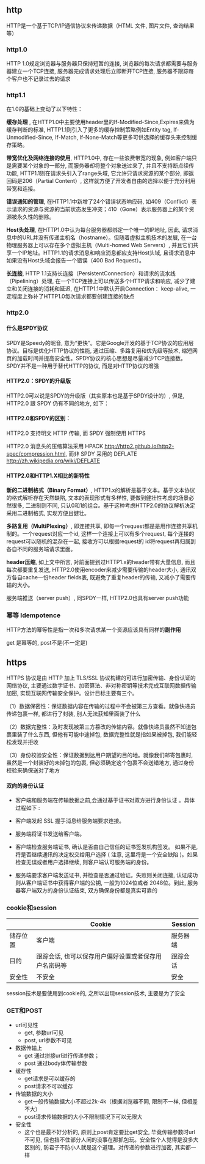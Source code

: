 
## http

HTTP是一个基于TCP/IP通信协议来传递数据（HTML 文件, 图片文件, 查询结果等）


### http1.0

HTTP 1.0规定浏览器与服务器只保持短暂的连接, 浏览器的每次请求都需要与服务器建立一个TCP连接, 服务器完成请求处理后立即断开TCP连接, 服务器不跟踪每个客户也不记录过去的请求

### http1.1

在1.0的基础上变动了以下特性：

**缓存处理** , 在HTTP1.0中主要使用header里的If-Modified-Since,Expires来做为缓存判断的标准, HTTP1.1则引入了更多的缓存控制策略例如Entity tag, If-Unmodified-Since, If-Match, If-None-Match等更多可供选择的缓存头来控制缓存策略。

**带宽优化及网络连接的使用**, HTTP1.0中, 存在一些浪费带宽的现象, 例如客户端只是需要某个对象的一部分, 而服务器却将整个对象送过来了, 并且不支持断点续传功能, HTTP1.1则在请求头引入了range头域, 它允许只请求资源的某个部分, 即返回码是206（Partial Content）, 这样就方便了开发者自由的选择以便于充分利用带宽和连接。

**错误通知的管理**, 在HTTP1.1中新增了24个错误状态响应码, 如409（Conflict）表示请求的资源与资源的当前状态发生冲突；410（Gone）表示服务器上的某个资源被永久性的删除。

**Host头处理**, 在HTTP1.0中认为每台服务器都绑定一个唯一的IP地址, 因此, 请求消息中的URL并没有传递主机名（hostname）。但随着虚拟主机技术的发展, 在一台物理服务器上可以存在多个虚拟主机（Multi-homed Web Servers）, 并且它们共享一个IP地址。HTTP1.1的请求消息和响应消息都应支持Host头域, 且请求消息中如果没有Host头域会报告一个错误（400 Bad Request）。

**长连接**, HTTP 1.1支持长连接（PersistentConnection）和请求的流水线（Pipelining）处理, 在一个TCP连接上可以传送多个HTTP请求和响应, 减少了建立和关闭连接的消耗和延迟, 在HTTP1.1中默认开启Connection： keep-alive, 一定程度上弥补了HTTP1.0每次请求都要创建连接的缺点


### http2.0

#### 什么是SPDY协议
SPDY是Speedy的昵音, 意为“更快”。它是Google开发的基于TCP协议的应用层协议。目标是优化HTTP协议的性能, 通过压缩、多路复用和优先级等技术, 缩短网页的加载时间并提高安全性。SPDY协议的核心思想是尽量减少TCP连接数。SPDY并不是一种用于替代HTTP的协议, 而是对HTTP协议的增强

#### HTTP2.0：SPDY的升级版

HTTP2.0可以说是SPDY的升级版（其实原本也是基于SPDY设计的）, 但是, HTTP2.0 跟 SPDY 仍有不同的地方, 如下：


#### HTTP2.0和SPDY的区别：

HTTP2.0 支持明文 HTTP 传输, 而 SPDY 强制使用 HTTPS

HTTP2.0 消息头的压缩算法采用 HPACK http://http2.github.io/http2-spec/compression.html, 而非 SPDY 采用的 DEFLATE http://zh.wikipedia.org/wiki/DEFLATE


#### HTTP2.0和HTTP1.X相比的新特性

**新的二进制格式（Binary Format）**, HTTP1.x的解析是基于文本。基于文本协议的格式解析存在天然缺陷, 文本的表现形式有多样性, 要做到健壮性考虑的场景必然很多, 二进制则不同, 只认0和1的组合。基于这种考虑HTTP2.0的协议解析决定采用二进制格式, 实现方便且健壮。

**多路复用（MultiPlexing）**, 即连接共享, 即每一个request都是是用作连接共享机制的。一个request对应一个id, 这样一个连接上可以有多个request, 每个连接的request可以随机的混杂在一起, 接收方可以根据request的 id将request再归属到各自不同的服务端请求里面。

**header压缩**, 如上文中所言, 对前面提到过HTTP1.x的header带有大量信息, 而且每次都要重复发送, HTTP2.0使用encoder来减少需要传输的header大小, 通讯双方各自cache一份header fields表, 既避免了重复header的传输, 又减小了需要传输的大小。

服务端推送（server push）, 同SPDY一样, HTTP2.0也具有server push功能

### 幂等 Idempotence

HTTP方法的幂等性是指一次和多次请求某一个资源应该具有同样的**副作用**

get 是幂等的,  post不是(不一定是)


## https

HTTPS 协议是由 HTTP 加上 TLS/SSL 协议构建的可进行加密传输、身份认证的网络协议, 主要通过数字证书、加密算法、非对称密钥等技术完成互联网数据传输加密, 实现互联网传输安全保护。设计目标主要有三个。

（1）数据保密性：保证数据内容在传输的过程中不会被第三方查看。就像快递员传递包裹一样, 都进行了封装, 别人无法获知里面装了什么

（2）数据完整性：及时发现被第三方篡改的传输内容。就像快递员虽然不知道包裹里装了什么东西, 但他有可能中途掉包, 数据完整性就是指如果被掉包, 我们能轻松发现并拒收

（3）身份校验安全性：保证数据到达用户期望的目的地。就像我们邮寄包裹时, 虽然是一个封装好的未掉包的包裹, 但必须确定这个包裹不会送错地方, 通过身份校验来确保送对了地方


#### 双向的身份认证

- 客户端和服务端在传输数据之前,会通过基于证书对双方进行身份认证 。具体过程如下 :

- 客户端发起 SSL 握手消息给服务端要求连接。

- 服务端将证书发送给客户端。

- 客户端检查服务端证书, 确认是否由自己信任的证书签发机构签发。 如果不是, 将是否继续通讯的决定权交给用户选择 ( 注意, 这里将是一个安全缺陷 )。如果检查无误或者用户选择继续, 则客户端认可服务端的身份。

- 服务端要求客户端发送证书, 并检查是否通过验证。失败则关闭连接, 认证成功则从客户端证书中获得客户端的公钥, 一般为1024位或者 2048位。到此, 服务器客户端双方的身份认证结束, 双方确保身份都是真实可靠的


### cookie和session


|       | Cookie  |  Session | 
|  ----   | ----  |  ----    | 
| 储存位置  | 客户端 |  服务器端   | 
| 目的  | 跟踪会话, 也可以保存用户偏好设置或者保存用户名密码等 | 跟踪会话   | 
| 安全性  | 不安全 |  	安全   | 

session技术是要使用到cookie的, 之所以出现session技术, 主要是为了安全


### GET和POST

- url可见性
    - get, 参数url可见
    - post, url参数不可见
- 数据传输上
    - get 通过拼接url进行传递参数；
    - post 通过body体传输参数
- 缓存性
    - get请求是可以缓存的
    - post请求不可以缓存
- 传输数据的大小
    - get一般传输数据大小不超过2k-4k（根据浏览器不同, 限制不一样, 但相差不大）
    - post请求传输数据的大小不限制情况下可以无限大
- 安全性
    - 这个也是最不好分析的, 原则上post肯定要比get安全, 毕竟传输参数时url不可见, 但也挡不住部分人闲的没事在那抓包玩。安全性个人觉得是没多大区别的, 防君子不防小人就是这个道理。对传递的参数进行加密, 其实都一样